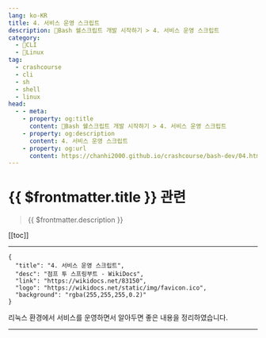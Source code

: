 ```yaml
---
lang: ko-KR
title: 4. 서비스 운영 스크립트
description: 🐚Bash 쉘스크립트 개발 시작하기 > 4. 서비스 운영 스크립트
category:
  - 🐚CLI
  - 🐧Linux
tag: 
  - crashcourse
  - cli
  - sh
  - shell
  - linux
head:
  - - meta:
    - property: og:title
      content: 🐚Bash 쉘스크립트 개발 시작하기 > 4. 서비스 운영 스크립트
    - property: og:description
      content: 4. 서비스 운영 스크립트
    - property: og:url
      content: https://chanhi2000.github.io/crashcourse/bash-dev/04.html
---
```


# {{ $frontmatter.title }} 관련

> {{ $frontmatter.description }}

[[toc]]

---

```component VPCard
{
  "title": "4. 서비스 운영 스크립트",
  "desc": "점프 투 스프링부트 - WikiDocs",
  "link": "https://wikidocs.net/83150",
  "logo": "https://wikidocs.net/static/img/favicon.ico",
  "background": "rgba(255,255,255,0.2)"
}
```

리눅스 환경에서 서비스를 운영하면서 알아두면 좋은 내용을 정리하였습니다.

---

<TagLinks />